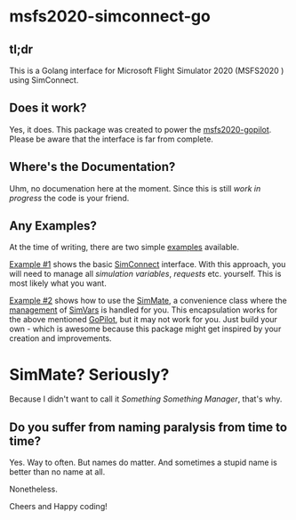 # msfs2020-simconnect-go

## tl;dr

This is a Golang interface for Microsoft Flight Simulator 2020 (MSFS2020 ) using SimConnect.

## Does it work?

Yes, it does. This package was created to power the [msfs2020-gopilot](https://github.com/grumpypixel/msfs2020-gopilot). Please be aware that the interface is far from complete.

## Where's the Documentation?

Uhm, no documenation here at the moment. Since this is still *work in progress* the code is your friend.

## Any Examples?

At the time of writing, there are two simple [examples](https://github.com/grumpypixel/msfs2020-simconnect-go/tree/master/examples) available.

[Example #1](https://github.com/grumpypixel/msfs2020-simconnect-go/blob/master/examples/01_simconnect/main.go) shows the basic [SimConnect](https://github.com/grumpypixel/msfs2020-simconnect-go/blob/master/simconnect/simconnect.go) interface. With this approach, you will need to manage all *simulation variables*, *requests* etc. yourself. This is most likely what you want.

[Example #2](https://github.com/grumpypixel/msfs2020-simconnect-go/blob/master/examples/02_simmate/main.go) shows how to use the [SimMate](https://github.com/grumpypixel/msfs2020-simconnect-go/blob/master/simconnect/simmate.go), a convenience class where the [management](https://github.com/grumpypixel/msfs2020-simconnect-go/blob/master/simconnect/simvar_manager.go) of [SimVars](https://github.com/grumpypixel/msfs2020-simconnect-go/blob/master/simconnect/simvar.go) is handled for you. This encapsulation works for the above mentioned [GoPilot](https://github.com/grumpypixel/msfs2020-gopilot), but it may not work for you. Just build your own - which is awesome because this package might get inspired by your creation and improvements.

# SimMate? Seriously?

Because I didn't want to call it *Something* *Something* *Manager*, that's why.

## Do you suffer from naming paralysis from time to time?

Yes. Way to often. But names do matter. And sometimes a stupid name is better than no name at all.

Nonetheless.

Cheers and Happy coding!



